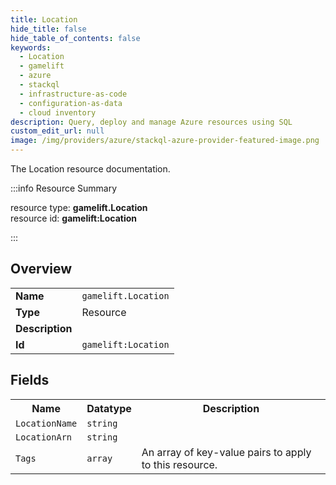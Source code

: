 ```yaml
---
title: Location
hide_title: false
hide_table_of_contents: false
keywords:
  - Location
  - gamelift
  - azure
  - stackql
  - infrastructure-as-code
  - configuration-as-data
  - cloud inventory
description: Query, deploy and manage Azure resources using SQL
custom_edit_url: null
image: /img/providers/azure/stackql-azure-provider-featured-image.png
---
```

The Location resource documentation.

:::info Resource Summary

<div class="row">
<div class="providerDocColumn">
<span>resource type:&nbsp;<b>gamelift.Location</b></span><br />
<span>resource id:&nbsp;<b>gamelift:Location</b></span><br />
</div>
</div>

:::

## Overview
<table><tbody>
<tr><td><b>Name</b></td><td><code>gamelift.Location</code></td></tr>
<tr><td><b>Type</b></td><td>Resource</td></tr>
<tr><td><b>Description</b></td><td></td></tr>
<tr><td><b>Id</b></td><td><code>gamelift:Location</code></td></tr>
</tbody></table>

## Fields
<table><tbody>
<tr><th>Name</th><th>Datatype</th><th>Description</th></tr>
<tr><td><code>LocationName</code></td><td><code>string</code></td><td></td></tr><tr><td><code>LocationArn</code></td><td><code>string</code></td><td></td></tr><tr><td><code>Tags</code></td><td><code>array</code></td><td>An array of key-value pairs to apply to this resource.</td></tr>
</tbody></table>